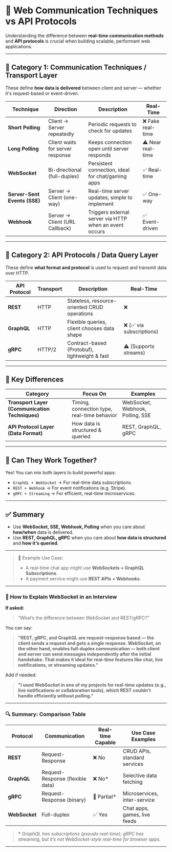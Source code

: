# 📡 Web Communication Techniques vs API Protocols

Understanding the difference between **real-time communication methods** and **API protocols** is crucial when building scalable, performant web applications.

---

## 🔹 Category 1: Communication Techniques / Transport Layer

These define **how data is delivered** between client and server — whether it's request-based or event-driven.

| Technique        | Direction               | Description                                        | Real-Time |
|------------------|--------------------------|----------------------------------------------------|-----------|
| **Short Polling** | Client → Server repeatedly | Periodic requests to check for updates              | ❌ Fake real-time |
| **Long Polling**  | Client waits for server response | Keeps connection open until server responds         | ⚠️ Near real-time |
| **WebSocket**     | Bi-directional (full-duplex) | Persistent connection, ideal for chat/gaming apps   | ✅ Real-time |
| **Server-Sent Events (SSE)** | Server → Client (one-way) | Real-time server updates, simple to implement       | ✅ One-way |
| **Webhook**       | Server → Client (URL Callback) | Triggers external server via HTTP when an event occurs | ✅ Event-driven |

---

## 🔹 Category 2: API Protocols / Data Query Layer

These define **what format and protocol** is used to request and transmit data over HTTP.

| API Protocol   | Transport | Description                                    | Real-Time |
|----------------|-----------|------------------------------------------------|-----------|
| **REST**       | HTTP      | Stateless, resource-oriented CRUD operations   | ❌ |
| **GraphQL**    | HTTP      | Flexible queries, client chooses data shape    | ❌ (✅ via subscriptions) |
| **gRPC**       | HTTP/2    | Contract-based (Protobuf), lightweight & fast  | ⚠️ (Supports streams) |

---

## 🧠 Key Differences

| Category        | Focus On                       | Examples                           |
|------------------|--------------------------------|------------------------------------|
| **Transport Layer (Communication Techniques)** | Timing, connection type, real-time behavior | WebSocket, Webhook, Polling, SSE |
| **API Protocol Layer (Data Format)**           | How data is structured & queried   | REST, GraphQL, gRPC |

---

## 🔄 Can They Work Together?

Yes! You can mix both layers to build powerful apps:

- `GraphQL + WebSocket` → For real-time data subscriptions.
- `REST + Webhook` → For event notifications (e.g. Stripe).
- `gRPC + Streaming` → For efficient, real-time microservices.

---

## ✅ Summary

- Use **WebSocket, SSE, Webhook, Polling** when you care about **how/when** data is delivered.
- Use **REST, GraphQL, gRPC** when you care about **how data is structured** and **how it's queried**.

---

> 🔧 Example Use Case:
> - A real-time chat app might use **WebSockets + GraphQL Subscriptions**.
> - A payment service might use **REST APIs + Webhooks**.





----------------------- 

### 🎯 How to Explain WebSocket in an Interview

**If asked:**

> “What’s the difference between WebSocket and REST/gRPC?”

You can say:

> **"REST, gRPC, and GraphQL are request-response based — the client sends a request and gets a single response. WebSocket, on the other hand, enables full-duplex communication — both client and server can send messages independently after the initial handshake. That makes it ideal for real-time features like chat, live notifications, or streaming updates."**

Add if needed:

> **"I used WebSocket in one of my projects for real-time updates (e.g., live notifications or collaboration tools), which REST couldn’t handle efficiently without polling."**

---

### 🔍 Summary: Comparison Table

| Protocol   | Communication                      | Real-time Capable | Use Case Examples                 |
|------------|------------------------------------|-------------------|-----------------------------------|
| **REST**       | Request-Response                   | ❌ No              | CRUD APIs, standard services       |
| **GraphQL**    | Request-Response (flexible data)   | ❌ No*             | Selective data fetching            |
| **gRPC**       | Request-Response (binary)          | 🚫 Partial*        | Microservices, inter-service       |
| **WebSocket**  | Full-duplex                        | ✅ Yes             | Chat apps, games, live feeds       |

> **\*** _GraphQL has subscriptions (pseudo real-time); gRPC has streaming, but it’s not WebSocket-style real-time for browser apps._

---